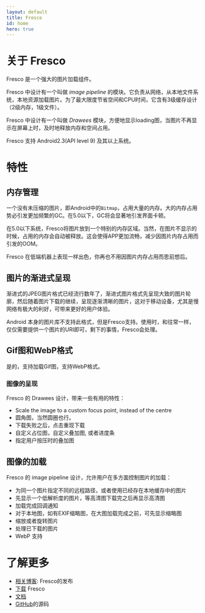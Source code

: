 ```yaml
---
layout: default
title: Fresco
id: home
hero: true
---
```


# 关于 Fresco

Fresco 是一个强大的图片加载组件。

Fresco 中设计有一个叫做 *image pipeline* 的模块。它负责从网络，从本地文件系统，本地资源加载图片。为了最大限度节省空间和CPU时间，它含有3级缓存设计（2级内存，1级文件）。

Fresco 中设计有一个叫做 *Drawees* 模块，方便地显示loading图，当图片不再显示在屏幕上时，及时地释放内存和空间占用。

Fresco 支持 Android2.3(API level 9) 及其以上系统。

# 特性

## 内存管理

一个没有未压缩的图片，即Android中的`Bitmap`，占用大量的内存。大的内存占用势必引发更加频繁的GC。在5.0以下，GC将会显著地引发界面卡顿。

在5.0以下系统，Fresco将图片放到一个特别的内存区域。当然，在图片不显示的时候，占用的内存会自动被释放。这会使得APP更加流畅，减少因图片内存占用而引发的OOM。

Fresco 在低端机器上表现一样出色，你再也不用因图片内存占用而思前想后。

## 图片的渐进式呈现

渐进式的JPEG图片格式已经流行数年了，渐进式图片格式先呈现大致的图片轮廓，然后随着图片下载的继续，呈现逐渐清晰的图片，这对于移动设备，尤其是慢网络有极大的利好，可带来更好的用户体验。

Android 本身的图片库不支持此格式，但是Fresco支持。使用时，和往常一样，仅仅需要提供一个图片的URI即可，剩下的事情，Fresco会处理。

## Gif图和WebP格式

是的，支持加载Gif图，支持WebP格式。

### 图像的呈现

Fresco 的 Drawees 设计，带来一些有用的特性：
    
* Scale the image to a custom focus point, instead of the centre
* 圆角图，当然圆圈也行。
* 下载失败之后，点击重现下载
* 自定义占位图，自定义叠加图, 或者进度条
* 指定用户按压时的叠加图

## 图像的加载

Fresco 的 image pipeline 设计，允许用户在多方面控制图片的加载：

* 为同一个图片指定不同的远程路径，或者使用已经存在本地缓存中的图片
* 先显示一个低解析度的图片，等高清图下载完之后再显示高清图
* 加载完成回调通知
* 对于本地图，如有EXIF缩略图，在大图加载完成之前，可先显示缩略图
* 缩放或者旋转图片
* 处理已下载的图片
* WebP 支持
        
# 了解更多

* [相关博客](https://code.facebook.com/posts/366199913563917): Fresco的发布
* [下载](docs/download-fresco.html) Fresco
* [文档](docs/index.html)
* [GitHub](https://github.com/facebook/fresco)的源码
